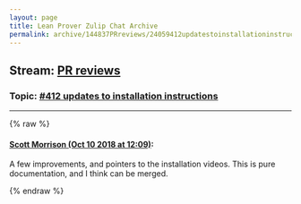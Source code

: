```yaml
---
layout: page
title: Lean Prover Zulip Chat Archive 
permalink: archive/144837PRreviews/24059412updatestoinstallationinstructions.html
---
```


## Stream: [PR reviews](index.html)
### Topic: [#412 updates to installation instructions](24059412updatestoinstallationinstructions.html)

---


{% raw %}
#### [ Scott Morrison (Oct 10 2018 at 12:09)](https://leanprover.zulipchat.com/#narrow/stream/144837-PR%20reviews/topic/%23412%20updates%20to%20installation%20instructions/near/135531362):
<p>A few improvements, and pointers to the installation videos. This is pure documentation, and I think can be merged.</p>


{% endraw %}
